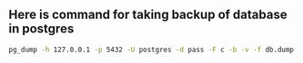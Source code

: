 ## Here is command for taking backup of database in postgres

```bash
pg_dump -h 127.0.0.1 -p 5432 -U postgres -d pass -F c -b -v -f db.dump
```
